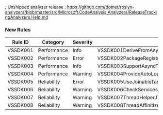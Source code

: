 ﻿; Unshipped analyzer release
; https://github.com/dotnet/roslyn-analyzers/blob/master/src/Microsoft.CodeAnalysis.Analyzers/ReleaseTrackingAnalyzers.Help.md

### New Rules
Rule ID | Category | Severity | Notes
--------|----------|----------|-------
VSSDK001 | Performance | Info | VSSDK001DeriveFromAsyncPackageAnalyzer
VSSDK002 | Performance | Error | VSSDK002PackageRegistrationMatchesBaseTypeAnalyzer
VSSDK003 | Performance | Info | VSSDK003SupportAsyncToolWindowAnalyzer
VSSDK004 | Performance | Warning | VSSDK004ProvideAutoLoadAttributeAnalyzer
VSSDK005 | Reliability | Error | VSSDK005UseJoinableTaskContextSingletonAnalyzer
VSSDK006 | Reliability | Warning | VSSDK006CheckServicesExistAnalyzer
VSSDK007 | Reliability | Warning | VSSDK007ThreadHelperJTFRunAsync
VSSDK008 | Reliability | Warning | VSSDK008ThreadAffinitizedMEFConstruction